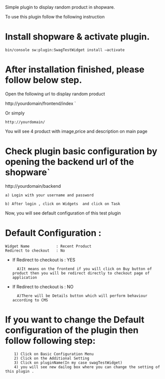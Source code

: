 Simple plugin to display random product in shopware.


To use this plugin follow the following instruction


Install shopware &  activate plugin.
===
`bin/console sw:plugin:SwagTestWidget install —activate`

After installation finished, please follow below step.
===
 Open the following url to display random product

http://yourdomain/frontend/index `

Or simply

`http://yourdomain/`

You will see 4 product with image,price and description on main page 

Check plugin basic configuration  by opening the backend url of the shopware`
===
http://yourdomain/backend

	a) Login with your username and password
	        
    b) After login , click on Widgets  and click on Task
    
Now, you will see default configuration of this test plugin

Default Configuration :
==
    Widget Name            : Recent Product
    Redirect to checkout   : No

* If Redirect to checkout is : YES 

        A)It means on the frontend if you will click on Buy button of product then you will be redirect directly to checkout page of application   
	
* If Redirect to checkout is :  NO 

        A)There will be Details button which will perform behaviour according to CMS 
         


If you want to change the Default configuration of the plugin then follow following step:
===
        1) Click on Basic Configuration Menu
        2) Click on the Additional Setting
        3) Click on pluginName(In my case swagTestWidget)
        4) you will see new dailog box where you can change the setting of this plugin .


